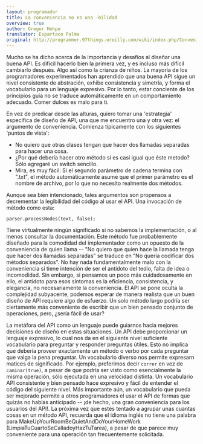 ```yaml
---
layout: programador
title: La conveniencia no es una -bilidad
overview: true
author: Gregor Hohpe
translator: Espartaco Palma
original: http://programmer.97things.oreilly.com/wiki/index.php/Convenience_Is_not_an_-ility
---
```


Mucho se ha dicho acerca de la importancia y desafíos al diseñar una buena API. Es difícil hacerlo bien la primera vez, y es incluso más difícil cambiarlo después. Algo así como la crianza de niños. La mayoría de los programadores experimentados han aprendido que una buena API sigue un nivel consistente de abstración, exhibe consistencia y simetría, y forma el vocabulario para un lenguaje expresivo. Por lo tanto, estar conciente de los principios guía no se traduce automáticamente en un comportamiento adecuado. Comer dulces es malo para ti.

En vez de predicar desde las alturas, quiero tomar una 'estrategia' específica de diseño de API, una que me encuentro una y otra vez: el argumento de conveniencia. Comienza típicamente con los siguientes 'puntos de vista':

- No quiero que otras clases tengan que hacer dos llamadas separadas para hacer una cosa.
- ¿Por qué debería hacer otro método si es casi igual que éste metodo? Sólo agregaré un switch sencillo.
- Mira, es muy fácil: Si el segundo parámetro de cadena termina con ".txt", el método automáticamente asume que el primer parámetro es el nombre de archivo, por lo que no necesito realmente dos métodos.

Aunque sea bien intencionado, tales argumentos son propensos a decrementar la legibilidad del código al usar el API. Una invocación de método como esta:


    parser.processNodes(text, false);

Tiene virtualmente ningún significado si no sabemos la implementación, o al menos consultar la documentación. Este método fue probablemente diseñado para la comodidad del implementador como un opuesto de la conveniencia de quien llama -- "No quiero que quien hace la llamada tenga que hacer dos llamadas separadas" se traduce en "No quería codificar dos métodos separados". No hay nada fundamentalmente malo con la conveniencia si tiene intención de ser el antídoto del tedio, falta de idea o incomodidad. Sin embargo, si pensamos un poco más cuidadosamente en ello, el antídoto para esos síntomas es la eficiencia, consistencia, y elegancia, no necesariamente la conveniencia. El API se pone oculta la complejidad subyacente, podemos esperar de manera realista que un buen diseño de API requiere algo de esfuerzo. Un solo método largo podría ser ciertamente más conveniente de escribir que un bien pensado conjunto de operaciones, pero, ¿sería fácil de usar?

La metáfora del API como un lenguaje puede guiarnos hacia mejores decisiones de diseño en estas situaciones. Un API debe proporcionar un lenguaje expresivo, lo cual nos da en el siguiente nivel suficiente vocabulario para preguntar y responder preguntas útiles. Esto no implica que debería proveer exactamente un método o verbo por cada preguntar que valga la pena preguntar. Un vocabulario diverso nos permite expresarn matices de significado. Por ejemplo, preferimos decir `correr` en vez de `caminar(true)`, a pesar de que podría ser visto como esencialmente la misma operación, sólo ejecutada en una velocidad distinta. Un vocabulario API consistente y bien pensado hace expresivo y fácil de entender el código del siguiente nivel. Más importante aún, un vocabulario que pueda ser mejorado permite a otros programadores el usar el API de formas que quizás no habías anticipado -- ¡de hecho, una gran conveniencia para los usuarios del API!. La próxima vez que estés tentado a agrupar unas cuantas cosas en un método API, recuerda que el idioma inglés no tiene una palabra para MakeUpYourRoomBeQuietAndDoYourHomeWork (LimpiaTuCuartoSeCalladoyHazTuTarea), a pesar de que parece muy conveniente para una operación tan frecuentemente solicitada.


